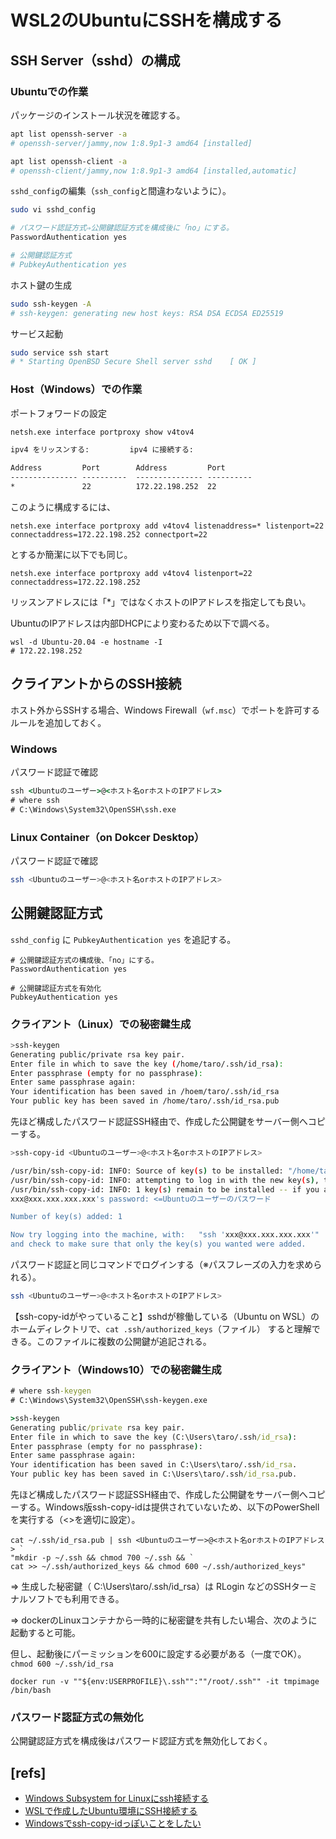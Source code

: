 # WSL2のUbuntuにSSHを構成する

## SSH Server（sshd）の構成

### Ubuntuでの作業

パッケージのインストール状況を確認する。

```bash
apt list openssh-server -a
# openssh-server/jammy,now 1:8.9p1-3 amd64 [installed]

apt list openssh-client -a
# openssh-client/jammy,now 1:8.9p1-3 amd64 [installed,automatic]
```

`sshd_config`の編集（`ssh_config`と間違わないように）。

```bash
sudo vi sshd_config

# パスワード認証方式⇒公開鍵認証方式を構成後に「no」にする。
PasswordAuthentication yes

# 公開鍵認証方式
# PubkeyAuthentication yes
```

ホスト鍵の生成

```bash
sudo ssh-keygen -A
# ssh-keygen: generating new host keys: RSA DSA ECDSA ED25519
```

サービス起動

```bash
sudo service ssh start
# * Starting OpenBSD Secure Shell server sshd    [ OK ]
```

### Host（Windows）での作業

ポートフォワードの設定

```cmd
netsh.exe interface portproxy show v4tov4

ipv4 をリッスンする:         ipv4 に接続する:

Address         Port        Address         Port
--------------- ----------  --------------- ----------
*               22          172.22.198.252  22
```

このように構成するには、

```pwsh
netsh.exe interface portproxy add v4tov4 listenaddress=* listenport=22 connectaddress=172.22.198.252 connectport=22
```

とするか簡潔に以下でも同じ。

```pwsh
netsh.exe interface portproxy add v4tov4 listenport=22 connectaddress=172.22.198.252
```

リッスンアドレスには「*」ではなくホストのIPアドレスを指定しても良い。

UbuntuのIPアドレスは内部DHCPにより変わるため以下で調べる。

```pwsh
wsl -d Ubuntu-20.04 -e hostname -I
# 172.22.198.252
```

## クライアントからのSSH接続

ホスト外からSSHする場合、Windows Firewall（`wf.msc`）でポートを許可するルールを追加しておく。

### Windows

パスワード認証で確認

```cmd
ssh <Ubuntuのユーザー>@<ホスト名orホストのIPアドレス>
# where ssh
# C:\Windows\System32\OpenSSH\ssh.exe
```

### Linux Container（on Dokcer Desktop）

パスワード認証で確認

```bash
ssh <Ubuntuのユーザー>@<ホスト名orホストのIPアドレス>
```

## 公開鍵認証方式

`sshd_config` に `PubkeyAuthentication yes` を追記する。

```text
# 公開鍵認証方式の構成後、「no」にする。
PasswordAuthentication yes

# 公開鍵認証方式を有効化
PubkeyAuthentication yes
```

### クライアント（Linux）での秘密鍵生成

```bash
>ssh-keygen
Generating public/private rsa key pair.
Enter file in which to save the key (/home/taro/.ssh/id_rsa):
Enter passphrase (empty for no passphrase):
Enter same passphrase again:
Your identification has been saved in /hoem/taro/.ssh/id_rsa
Your public key has been saved in /home/taro/.ssh/id_rsa.pub
```

先ほど構成したパスワード認証SSH経由で、作成した公開鍵をサーバー側へコピーする。

```bash
>ssh-copy-id <Ubuntuのユーザー>@<ホスト名orホストのIPアドレス>

/usr/bin/ssh-copy-id: INFO: Source of key(s) to be installed: "/home/taro/.ssh/id_rsa.pub"
/usr/bin/ssh-copy-id: INFO: attempting to log in with the new key(s), to filter out any that are already installed
/usr/bin/ssh-copy-id: INFO: 1 key(s) remain to be installed -- if you are prompted now it is to install the new keys
xxx@xxx.xxx.xxx.xxx's password: <=Ubuntuのユーザーのパスワード

Number of key(s) added: 1

Now try logging into the machine, with:   "ssh 'xxx@xxx.xxx.xxx.xxx'"
and check to make sure that only the key(s) you wanted were added.
```

パスワード認証と同じコマンドでログインする（※パスフレーズの入力を求められる）。

```bash
ssh <Ubuntuのユーザー>@<ホスト名orホストのIPアドレス>
```

【ssh-copy-idがやっていること】sshdが稼働している（Ubuntu on WSL）のホームディレクトリで、`cat .ssh/authorized_keys`（ファイル） すると理解できる。このファイルに複数の公開鍵が追記される。

### クライアント（Windows10）での秘密鍵生成

```cmd
# where ssh-keygen
# C:\Windows\System32\OpenSSH\ssh-keygen.exe

>ssh-keygen
Generating public/private rsa key pair.
Enter file in which to save the key (C:\Users\taro/.ssh/id_rsa):
Enter passphrase (empty for no passphrase):
Enter same passphrase again:
Your identification has been saved in C:\Users\taro/.ssh/id_rsa.
Your public key has been saved in C:\Users\taro/.ssh/id_rsa.pub.
```

先ほど構成したパスワード認証SSH経由で、作成した公開鍵をサーバー側へコピーする。Windows版ssh-copy-idは提供されていないため、以下のPowerShellを実行する（<>を適切に設定）。

```pwsh
cat ~/.ssh/id_rsa.pub | ssh <Ubuntuのユーザー>@<ホスト名orホストのIPアドレス> `
"mkdir -p ~/.ssh && chmod 700 ~/.ssh && `
cat >> ~/.ssh/authorized_keys && chmod 600 ~/.ssh/authorized_keys"
```

⇒ 生成した秘密鍵（ C:\Users\taro/.ssh/id_rsa）は RLogin などのSSHターミナルソフトでも利用できる。

⇒ dockerのLinuxコンテナから一時的に秘密鍵を共有したい場合、次のように起動すると可能。

但し、起動後にパーミッションを600に設定する必要がある（一度でOK）。``chmod 600 ~/.ssh/id_rsa``

```pwsh
docker run -v ""${env:USERPROFILE}\.ssh"":""/root/.ssh"" -it tmpimage /bin/bash
```

### パスワード認証方式の無効化

公開鍵認証方式を構成後はパスワード認証方式を無効化しておく。

## [refs]

- [Windows Subsystem for Linuxにssh接続する](https://qiita.com/ezmscrap/items/30eaf9531e240c992cf1)
- [WSLで作成したUbuntu環境にSSH接続する](https://ashitaka-blog.com/2022-07-03-215650/)
- [Windowsでssh-copy-idっぽいことをしたい](https://qiita.com/tabu_ichi2/items/446722c15e6b5678ccad)

